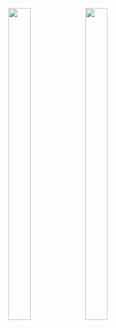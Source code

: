 <p float="center>
          
<img src="https://user-images.githubusercontent.com/113609040/210040596-19a974e5-a1c9-4da7-a54e-a68404ed17e0.png" width=22% height=35%>

<img src="https://user-images.githubusercontent.com/113609040/217153032-01b0edf5-1f5b-4083-bdc4-4ebee57e2c64.png" width=30% height=40%>

<img src="https://user-images.githubusercontent.com/113609040/217153041-6d6897c7-991e-4adc-ad83-a10429664eb0.png" width=30% height=40%>

</p>
